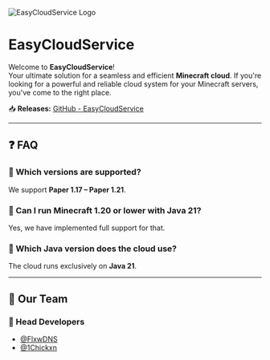 ![EasyCloudService Logo](https://github.com/user-attachments/assets/3547e5d0-95be-4188-8852-2cf1afea2004)

# EasyCloudService

Welcome to **EasyCloudService**!  
Your ultimate solution for a seamless and efficient **Minecraft cloud**. If you're looking for a powerful and reliable cloud system for your Minecraft servers, you've come to the right place.

📥 **Releases:** [GitHub - EasyCloudService](https://github.com/EasyCloudService/cloud/releases)

---

## ❓ FAQ

### 🔹 Which versions are supported?  
We support **Paper 1.17 – Paper 1.21**.  

### 🔹 Can I run Minecraft 1.20 or lower with Java 21?  
Yes, we have implemented full support for that.  

### 🔹 Which Java version does the cloud use?  
The cloud runs exclusively on **Java 21**.  

---

## 👥 Our Team  

### 🔧 Head Developers  
- [@FlxwDNS](https://www.github.com/flxwdns)  
- [@1Chickxn](https://www.github.com/1chickxn)  
